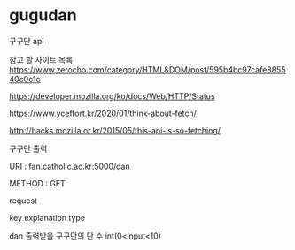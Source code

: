 # gugudan
구구단 api

참고 할 사이트 목록
https://www.zerocho.com/category/HTML&DOM/post/595b4bc97cafe885540c0c1c

https://developer.mozilla.org/ko/docs/Web/HTTP/Status

https://www.yceffort.kr/2020/01/think-about-fetch/

http://hacks.mozilla.or.kr/2015/05/this-api-is-so-fetching/



구구단 출력

URI : fan.catholic.ac.kr:5000/dan

METHOD : GET

request

key	explanation	type

dan	출력받을 구구단의 단 수	int(0<input<10)
